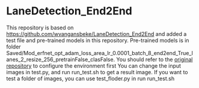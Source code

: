 # LaneDetection_End2End
This repository is based on https://github.com/wvangansbeke/LaneDetection_End2End and added a test file and pre-trained models in this repository.
Pre-trained models is in folder Saved/Mod_erfnet_opt_adam_loss_area_lr_0.0001_batch_8_end2end_True_lanes_2_resize_256_pretrainFalse_clasFalse.
You should refer to the [original repository](https://github.com/wvangansbeke/LaneDetection_End2End) to configure the environment first 
You can change the input images in test.py, and run run_test.sh to get a result image.
If you want to test a folder of images, you can use test_floder.py in run run_test.sh
